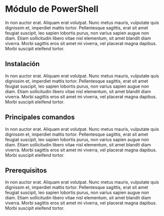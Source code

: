 # Módulo de PowerShell

In non auctor erat. Aliquam erat volutpat. Nunc metus mauris, vulputate quis dignissim et, imperdiet mattis tortor. Pellentesque sagittis, erat sit amet feugiat suscipit, leo sapien lobortis purus, non varius sapien augue non diam. Etiam sollicitudin libero vitae nisl elementum, sit amet blandit diam viverra. Morbi sagittis eros sit amet mi viverra, vel placerat magna dapibus. Morbi suscipit eleifend tortor.

## Instalación

In non auctor erat. Aliquam erat volutpat. Nunc metus mauris, vulputate quis dignissim et, imperdiet mattis tortor. Pellentesque sagittis, erat sit amet feugiat suscipit, leo sapien lobortis purus, non varius sapien augue non diam. Etiam sollicitudin libero vitae nisl elementum, sit amet blandit diam viverra. Morbi sagittis eros sit amet mi viverra, vel placerat magna dapibus. Morbi suscipit eleifend tortor.

## Principales comandos

In non auctor erat. Aliquam erat volutpat. Nunc metus mauris, vulputate quis dignissim et, imperdiet mattis tortor. Pellentesque sagittis, erat sit amet feugiat suscipit, leo sapien lobortis purus, non varius sapien augue non diam. Etiam sollicitudin libero vitae nisl elementum, sit amet blandit diam viverra. Morbi sagittis eros sit amet mi viverra, vel placerat magna dapibus. Morbi suscipit eleifend tortor.

## Prerequisitos

In non auctor erat. Aliquam erat volutpat. Nunc metus mauris, vulputate quis dignissim et, imperdiet mattis tortor. Pellentesque sagittis, erat sit amet feugiat suscipit, leo sapien lobortis purus, non varius sapien augue non diam. Etiam sollicitudin libero vitae nisl elementum, sit amet blandit diam viverra. Morbi sagittis eros sit amet mi viverra, vel placerat magna dapibus. Morbi suscipit eleifend tortor.
